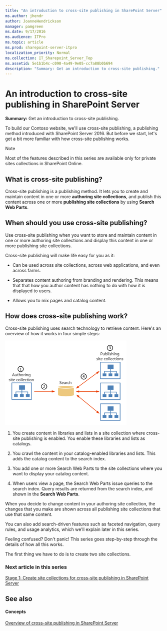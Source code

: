 ```yaml
---
title: "An introduction to cross-site publishing in SharePoint Server"
ms.author: jhendr
author: JoanneHendrickson
manager: pamgreen
ms.date: 9/17/2016
ms.audience: ITPro
ms.topic: article
ms.prod: sharepoint-server-itpro
localization_priority: Normal
ms.collection: IT_Sharepoint_Server_Top
ms.assetid: 5e1b1b4c-c090-4a49-9e05-cc7a88b0b694
description: "Summary: Get an introduction to cross-site publishing."
---
```


# An introduction to cross-site publishing in SharePoint Server

 **Summary:** Get an introduction to cross-site publishing. 
  
To build our Contoso website, we'll use cross-site publishing, a publishing method introduced with SharePoint Server 2016. But before we start, let's get a bit more familiar with how cross-site publishing works.
  
> [!NOTE]
> Most of the features described in this series are available only for private sites collections in SharePoint Online. 
  
## What is cross-site publishing?

Cross-site publishing is a publishing method. It lets you to create and maintain content in one or more **authoring site collections**, and publish this content across one or more **publishing site collections** by using **Search Web Parts**. 
  
## When should you use cross-site publishing?

Use cross-site publishing when you want to store and maintain content in one or more authoring site collections and display this content in one or more publishing site collections.
  
Cross-site publishing will make life easy for you as it:
  
- Can be used across site collections, across web applications, and even across farms.
    
- Separates content authoring from branding and rendering. This means that that how you author content has nothing to do with how it is displayed to users.
    
- Allows you to mix pages and catalog content.
    
## How does cross-site publishing work?

Cross-site publishing uses search technology to retrieve content. Here's an overview of how it works in four simple steps:
  
![XSP overview](../media/OTCSP_XSPoverview.png)
  
1. You create content in libraries and lists in a site collection where cross-site publishing is enabled. You enable these libraries and lists as catalogs.
    
2. You crawl the content in your catalog-enabled libraries and lists. This adds the catalog content to the search index.
    
3. You add one or more Search Web Parts to the site collections where you want to display your catalog content.
    
4. When users view a page, the Search Web Parts issue queries to the search index. Query results are returned from the search index, and shown in the **Search Web Parts**. 
    
When you decide to change content in your authoring site collection, the changes that you make are shown across all publishing site collections that use that same content.
  
You can also add search-driven features such as faceted navigation, query rules, and usage analytics, which we'll explain later in this series.
  
Feeling confused? Don't panic! This series goes step-by-step through the details of how all this works.
  
The first thing we have to do is to create two site collections.
  
### Next article in this series

[Stage 1: Create site collections for cross-site publishing in SharePoint Server](stage-1-create-site-collections-for-cross-site-publishing.md)
  
## See also

#### Concepts

[Overview of cross-site publishing in SharePoint Server](overview-of-cross-site-publishing.md)


